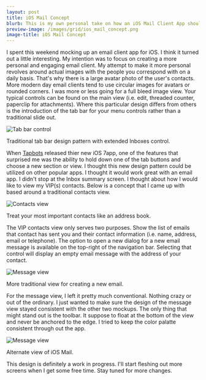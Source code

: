 ```yaml
---
layout: post
title: iOS Mail Concept 
blurb: This is my own personal take on how an iOS Mail Client App should look like.
preview-image: /images/grid/ios_mail_concept.png
image-title: iOS Mail Concept
---
```


I spent this weekend mocking up an email client app for iOS.  I think it turned out a little interesting.  My intention was to focus on creating a more personal and engaging email client.  My attempt to make it more personal revolves around actual images with the people you correspond with on a daily basis.  That's why there is a large avatar photo of the user's contacts.  More modern day email clients tend to use circular images for avatars or rounded corners.  I was more or less going for a full bleed image view.  Your typical controls can be found on the main view (i.e. edit, threaded counter, paperclip for attachments).  Where this particular design differs from others is the introduction of the tab bar for your menu controls rather than a traditional slide out.

<div class="post-image">
  <img class="shadow" src="/images/posts/mail_app/mail_tab_bar.jpg" title="Tab bar control" alt="Tab bar control"/>
  <p class="caption">Traditional tab bar design pattern with extended Inboxes control.</p>
</div>

When [Tapbots](http://tapbots.com/software/tweetbot/) released thier new iOS 7app, one of the features that surprised me was the ability to hold down one of the tab buttons and choose a new section or view.  I thought this new design pattern could be utilized on other popular apps.  I thought it would work great with an email app.  I didn't stop at the Inbox summary screen.  I thought about how I would like to view my VIP(s) contacts.  Below is a concept that I came up with based around a traditional contacts view.  

<div class="post-image">
  <img class="shadow" src="/images/posts/mail_app/VIP_Contact.jpg" title="Contacts view" alt="Contacts view"/>
  <p class="caption">Treat your most important contacts like an address book.</p>
</div>

The VIP contacts view only serves two purposes.  Show the list of emails that contact has sent you and their contact information (i.e. name, address, email or telephone).  The option to open a new dialog for a new email message is available on the top-right of the navigation bar.  Selecting that control will display an empty email message with the address of your contact.

<div class="post-image">
  <img class="shadow" src="/images/posts/mail_app/Message.jpg" title="Message view" alt="Message view"/>
  <p class="caption">More traditional view for creating a new email.</p>
</div>

For the message view, I left it pretty much conventional.  Nothing crazy or out of the ordinary.  I just wanted to make sure the design of the message view stayed consistent with the other two mockups.  The only thing that might stand out is the toolbar.  It suppose to float at the bottom of the view and never be anchored to the edge.  I tried to keep the color palatte consistent through out the app.

<div class="post-image">
  <img src="/images/posts/mail_app/iOSMail_Full.jpg" title="Message view" alt="Message view"/>
  <p class="caption">Alternate view of iOS Mail.</p>
</div>

This design is definitely a work in progress.  I'll start fleshing out more screens when I get some free time.  Stay tuned for more changes.
